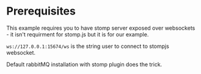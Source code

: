 # Prerequisites

This example requires you to have stomp server exposed over websockets - 
it isn't requirment for stomp.js but it is for our example.

`ws://127.0.0.1:15674/ws` is the string user to connect to stompjs websocket.


Default rabbitMQ installation with stomp plugin does the trick.

